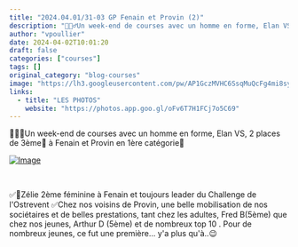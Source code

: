 ```yaml
---
title: "2024.04.01/31-03 GP Fenain et Provin (2)"
description: "🏁🚴‍♂️Un week-end de courses avec un homme en forme, Elan VS, 2 places de 3ème🥉 à Fenain et Provin en 1ère catégorie💪"
author: "vpoullier"
date: 2024-04-02T10:01:20
draft: false
categories: ["courses"]
tags: []
original_category: "blog-courses"
image: "https://lh3.googleusercontent.com/pw/AP1GczMVHC6SsqMuQcFg4mi8syoy3qcM3NghlCWWy0fWrViZL4zpdCk1cSUxyty4M6i-T0k1Idjf09Rn21QRSVoaFj0a31foLAYFdu2iXBRcPVO5g-nF73k1_gqw2abw3RstwHUnPLJIAuHV2MWuB4UTP8UqfA=w1260-h945-s-no-gm?authuser=0"
links:
  - title: "LES PHOTOS"
    website: "https://photos.app.goo.gl/oFv6T7H1FCj7o5C69"
---
```


🏁🚴‍♂️Un week-end de courses avec un homme en forme, Elan VS, 2 places de 3ème🥉 à Fenain et Provin en 1ère catégorie💪

<!--more-->

[![Image](https://lh3.googleusercontent.com/pw/AP1GczMVHC6SsqMuQcFg4mi8syoy3qcM3NghlCWWy0fWrViZL4zpdCk1cSUxyty4M6i-T0k1Idjf09Rn21QRSVoaFj0a31foLAYFdu2iXBRcPVO5g-nF73k1_gqw2abw3RstwHUnPLJIAuHV2MWuB4UTP8UqfA=w1260-h945-s-no-gm?authuser=0)](https://lh3.googleusercontent.com/pw/AP1GczMVHC6SsqMuQcFg4mi8syoy3qcM3NghlCWWy0fWrViZL4zpdCk1cSUxyty4M6i-T0k1Idjf09Rn21QRSVoaFj0a31foLAYFdu2iXBRcPVO5g-nF73k1_gqw2abw3RstwHUnPLJIAuHV2MWuB4UTP8UqfA=w1260-h945-s-no-gm?authuser=0)

&nbsp;

✅🥈Zélie 2ème féminine à Fenain et toujours leader du Challenge de l'Ostrevent
✅Chez nos voisins de Provin, une belle mobilisation de nos sociétaires et de belles prestations, tant chez les adultes, Fred B(5ème) que chez nos jeunes, Arthur D (5ème) et de nombreux top 10 .
Pour de nombreux jeunes, ce fut une première... y'a plus qu'à..😉